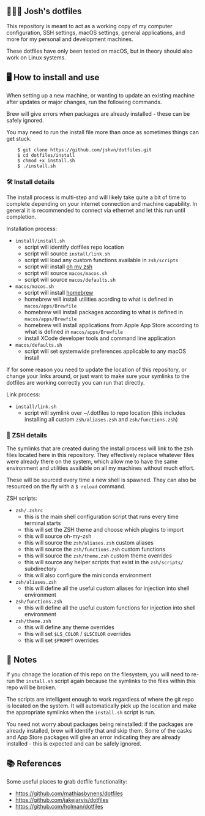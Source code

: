 ## 👨🏻‍💻 Josh's dotfiles

This repository is meant to act as a working copy of my computer configuration, SSH settings, macOS settings, general applications, and more for my personal and development machines. 

These dotfiles have only been tested on macOS, but in theory should also work on Linux systems.


## 🖥 How to install and use

When setting up a new machine, or wanting to update an existing machine after updates or major changes, run the following commands.

Brew will give errors when packages are already installed - these can be safely ignored.

You may need to run the install file more than once as sometimes things can get stuck.

```
    $ git clone https://github.com/jshvn/dotfiles.git
    $ cd dotfiles/install
    $ chmod +x install.sh
    $ ./install.sh
```

### 🛠 Install details

The install process is multi-step and will likely take quite a bit of time to complete depending on your internet connection and machine capability. In general it is recommended to connect via ethernet and let this run until completion.

Installation process:

* `install/install.sh`
    * script will identify dotfiles repo location
    * script will source `install/link.sh`
    * script will load any custom functions available in `zsh/scripts`
    * script will install [oh my zsh](https://github.com/ohmyzsh/ohmyzsh)
    * script will source `macos/macos.sh`
    * script will source `macos/defaults.sh`
* `macos/macos.sh`
    * script will install [homebrew](https://brew.sh/)
    * homebrew will install utilities acording to what is defined in `macos/apps/Brewfile`
    * homebrew will install packages according to what is defined in `macos/apps/Brewfile`
    * homebrew will install applications from Apple App Store according to what is defined in `macos/apps/Brewfile`
    * install XCode developer tools and command line application
* `macos/defaults.sh`
    * script will set systemwide preferences applicable to any macOS install


If for some reason you need to update the location of this repository, or change your links around, or just want to make sure your symlinks to the dotfiles are working correctly you can run that directly.

Link process:

* `install/link.sh`
    * script will symlink over ~/.dotfiles to repo location (this includes installing all custom `zsh/aliases.zsh` and `zsh/functions.zsh`)


### 🦪 ZSH details

The symlinks that are created during the install process will link to the zsh files located here in this repository. They effectively replace whatever files were already there on the system, which allow me to have the same environment and utilities available on all my machines without much effort.

These will be sourced every time a new shell is spawned. They can also be resourced on the fly with a `$ reload` command.

ZSH scripts:

* `zsh/.zshrc`
    * this is the main shell configuration script that runs every time terminal starts
    * this will set the ZSH theme and choose which plugins to import
    * this will source oh-my-zsh
    * this will source the `zsh/aliases.zsh` custom aliases
    * this will source the `zsh/functions.zsh` custom functions
    * this will source the `zsh/theme.zsh` custom theme overrides
    * this will source any helper scripts that exist in the `zsh/scripts/` subdirectory
    * this will also configure the miniconda environment
* `zsh/aliases.zsh`
    * this will define all the useful custom aliases for injection into shell environment
* `zsh/functions.zsh`
    * this will define all the useful custom functions for injection into shell environment
* `zsh/theme.zsh`
    * this will define any theme overrides
    * this will set `$LS_COLOR` / `$LSCOLOR` overrides
    * this will set `$PROMPT` overrides

## 📘 Notes

If you chnage the location of this repo on the filesystem, you will need to re-run the `install.sh` script again because the symlinks to the files within this repo will be broken.

The scripts are intelligent enough to work regardless of where the git repo is located on the system. It will automatically pick up the location and make the appropriate symlinks when the `install.sh` script is run.

You need not worry about packages being reinstalled: if the packages are already installed, brew will identify that and skip them. Some of the casks and App Store packages will give an error indicating they are already installed - this is expected and can be safely ignored.

## 📚 References

Some useful places to grab dotfile functionality:

- https://github.com/mathiasbynens/dotfiles
- https://github.com/jakejarvis/dotfiles
- https://github.com/holman/dotfiles
